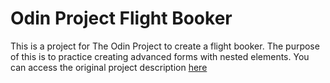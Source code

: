 # Odin Project Flight Booker

This is a project for The Odin Project to create a flight booker. The purpose of this is to practice creating advanced forms with nested elements. You can access the original project description [here](http://www.theodinproject.com/ruby-on-rails/building-advanced-forms)